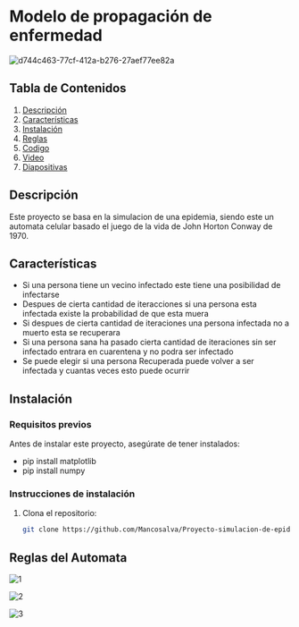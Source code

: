 # Modelo de propagación de enfermedad

![d744c463-77cf-412a-b276-27aef77ee82a](https://github.com/user-attachments/assets/460e3182-d745-4744-9a61-73336f5ad3ef)


## Tabla de Contenidos

1. [Descripción](#descripción)
2. [Características](#características)
3. [Instalación](#instalación)
4. [Reglas](#reglas-del-automata)
5. [Codigo](https://github.com/Mancosalva/Proyecto-simulacion-de-epidemia-/blob/main/Simulacion%20Epidemia.py)
6. [Video](https://youtu.be/Rkhmkz2bDsU)
7. [Diapositivas](https://www.canva.com/design/DAGY7mXZcAs/5XaHi5yo-jfHTEkdyhPcJg/edit)


## Descripción

Este proyecto se basa en la simulacion de una epidemia, siendo este un automata celular basado el juego de la vida de John Horton Conway de 1970.

## Características

- Si una persona tiene un vecino infectado este tiene una posibilidad de infectarse 
- Despues de cierta cantidad de iteracciones si una persona esta infectada existe la probabilidad de que esta muera
- Si despues de cierta cantidad de iteraciones una persona infectada no a muerto esta se recuperara
- Si una persona sana ha pasado cierta cantidad de iteraciones sin ser infectado entrara en cuarentena y no podra ser infectado
- Se puede elegir si una persona Recuperada puede volver a ser infectada y cuantas veces esto puede ocurrir

## Instalación

### Requisitos previos

Antes de instalar este proyecto, asegúrate de tener instalados:

- pip install matplotlib
- pip install numpy

### Instrucciones de instalación

1. Clona el repositorio:
   ```bash
   git clone https://github.com/Mancosalva/Proyecto-simulacion-de-epidemia.git

## Reglas del Automata

![1](https://github.com/user-attachments/assets/dc4e8cd4-5de8-47e3-a6d7-dea0c79c7dbd)

![2](https://github.com/user-attachments/assets/898055ad-7dd8-461a-9d13-7c256b13fdbf)

![3](https://github.com/user-attachments/assets/79d45232-f318-4a89-b2dd-3a2e65b6123e)

